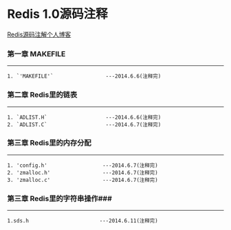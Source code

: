 Redis 1.0源码注释
======================

<a href="http://www.yanyulin.info/tag/redisyuan-ma-pou-xi.html" target="_blank">
Redis源码注解个人博客
</a>

### 第一章  MAKEFILE  ###

---

	1. `'MAKEFILE'` 				---2014.6.6(注释完)

### 第二章  Redis里的链表 ###
---

	1. `ADLIST.H`  					---2014.6.6(注释完)
	2. `ADLIST.C`                   ---2014.6.7(注释完)

### 第三章  Redis里的内存分配 ###
---

	1. 'config.h'                  ---2014.6.7(注释完)
	2. 'zmalloc.h'                 ---2014.6.7(注释完)
	3. 'zmalloc.c'                 ---2014.6.7(注释完)

### 第三章  Redis里的字符串操作###
---

	1.sds.h                       ---2014.6.11(注释完)
